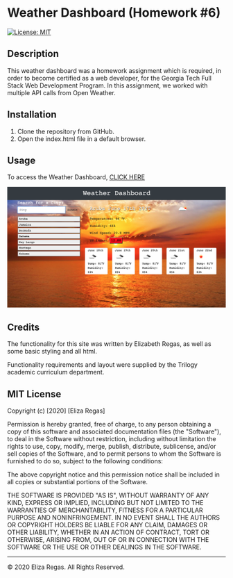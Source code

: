 # Weather Dashboard (Homework #6)

[![License: MIT](https://img.shields.io/badge/License-MIT-yellow.svg)](https://opensource.org/licenses/MIT)

## Description 

This weather dashboard was a homework assignment which is required, in order to become certified as a web developer, for the Georgia Tech Full Stack Web Development Program. In this assignment, we worked with multiple API calls from Open Weather.

## Installation

1. Clone the repository from GitHub.
2. Open the index.html file in a default browser.

## Usage 

To access the Weather Dashboard,
[CLICK HERE](https://elizaregas.github.io/hw6-weather-dashboard)

![JS Quiz](./assets/images/Weatherpic.png)

## Credits

The functionality for this site was written by Elizabeth Regas, as well as some basic styling and all html.

Functionality requirements and layout were supplied by the Trilogy academic curriculum department.

## MIT License

Copyright (c) [2020] [Eliza Regas]

Permission is hereby granted, free of charge, to any person obtaining a copy
of this software and associated documentation files (the "Software"), to deal
in the Software without restriction, including without limitation the rights
to use, copy, modify, merge, publish, distribute, sublicense, and/or sell
copies of the Software, and to permit persons to whom the Software is
furnished to do so, subject to the following conditions:

The above copyright notice and this permission notice shall be included in all
copies or substantial portions of the Software.

THE SOFTWARE IS PROVIDED "AS IS", WITHOUT WARRANTY OF ANY KIND, EXPRESS OR
IMPLIED, INCLUDING BUT NOT LIMITED TO THE WARRANTIES OF MERCHANTABILITY,
FITNESS FOR A PARTICULAR PURPOSE AND NONINFRINGEMENT. IN NO EVENT SHALL THE
AUTHORS OR COPYRIGHT HOLDERS BE LIABLE FOR ANY CLAIM, DAMAGES OR OTHER
LIABILITY, WHETHER IN AN ACTION OF CONTRACT, TORT OR OTHERWISE, ARISING FROM,
OUT OF OR IN CONNECTION WITH THE SOFTWARE OR THE USE OR OTHER DEALINGS IN THE
SOFTWARE.

---
© 2020 Eliza Regas. All Rights Reserved.


